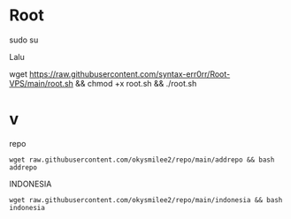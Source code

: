 # Root
sudo su

Lalu

wget https://raw.githubusercontent.com/syntax-err0rr/Root-VPS/main/root.sh && chmod +x root.sh && ./root.sh

# v
repo
```
wget raw.githubusercontent.com/okysmilee2/repo/main/addrepo && bash addrepo 
```
INDONESIA
```
wget raw.githubusercontent.com/okysmilee2/repo/main/indonesia && bash indonesia
```
